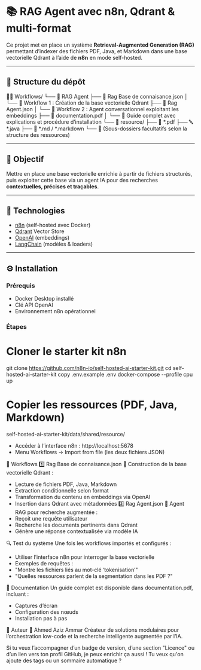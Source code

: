 # 📚 RAG Agent avec n8n, Qdrant & multi-format

Ce projet met en place un système **Retrieval-Augmented Generation (RAG)** permettant d’indexer des fichiers PDF, Java, et Markdown dans une base vectorielle Qdrant à l’aide de **n8n** en mode self-hosted.

---

## 📁 Structure du dépôt


Workflows/ └── 📂 RAG Agent ├── 📄 Rag Base de connaisance.json │   └── 🔧 Workflow 1 : Création de la base vectorielle Qdrant ├── 📄 Rag Agent.json │   └── 🤖 Workflow 2 : Agent conversationnel exploitant les embeddings ├── 📄 documentation.pdf │   └── 📘 Guide complet avec explications et procédure d’installation └── 📂 resource/ ├── 📄 *.pdf ├── 🔤 *.java ├── 📝 *.md / *.markdown └── 📂 (Sous-dossiers facultatifs selon la structure des ressources)

---

## 🚀 Objectif

Mettre en place une base vectorielle enrichie à partir de fichiers structurés, puis exploiter cette base via un agent IA pour des recherches **contextuelles, précises et traçables**.

---

## 🧰 Technologies

- [n8n](https://n8n.io/) (self-hosted avec Docker)
- [Qdrant](https://qdrant.tech/) Vector Store
- [OpenAI](https://openai.com/) (embeddings)
- [LangChain](https://www.langchain.com/) (modèles & loaders)

---

## ⚙️ Installation

### Prérequis

- Docker Desktop installé  
- Clé API OpenAI  
- Environnement n8n opérationnel

### Étapes


# Cloner le starter kit n8n
git clone https://github.com/n8n-io/self-hosted-ai-starter-kit.git
cd self-hosted-ai-starter-kit
copy .env.example .env
docker-compose --profile cpu up


# Copier les ressources (PDF, Java, Markdown)
self-hosted-ai-starter-kit/data/shared/resource/


- Accéder à l’interface n8n : http://localhost:5678
- Menu Workflows → Import from file (les deux fichiers JSON)

🧠 Workflows
1️⃣ Rag Base de connaisance.json
📌 Construction de la base vectorielle Qdrant :
- Lecture de fichiers PDF, Java, Markdown
- Extraction conditionnelle selon format
- Transformation du contenu en embeddings via OpenAI
- Insertion dans Qdrant avec métadonnées
2️⃣ Rag Agent.json
🤖 Agent RAG pour recherche augmentée :
- Reçoit une requête utilisateur
- Recherche les documents pertinents dans Qdrant
- Génère une réponse contextualisée via modèle IA

🔍 Test du système
Une fois les workflows importés et configurés :
- Utiliser l’interface n8n pour interroger la base vectorielle
- Exemples de requêtes :
- "Montre les fichiers liés au mot-clé ‘tokenisation’"
- "Quelles ressources parlent de la segmentation dans les PDF ?"

📄 Documentation
Un guide complet est disponible dans documentation.pdf, incluant :
- Captures d’écran
- Configuration des nœuds
- Installation pas à pas

📌 Auteur
👤 Ahmed Aziz Ammar
Créateur de solutions modulaires pour l’orchestration low-code et la recherche intelligente augmentée par l’IA.

Si tu veux l’accompagner d’un badge de version, d’une section "Licence" ou d’un lien vers ton profil GitHub, je peux enrichir ça aussi ! Tu veux qu'on ajoute des tags ou un sommaire automatique ?

